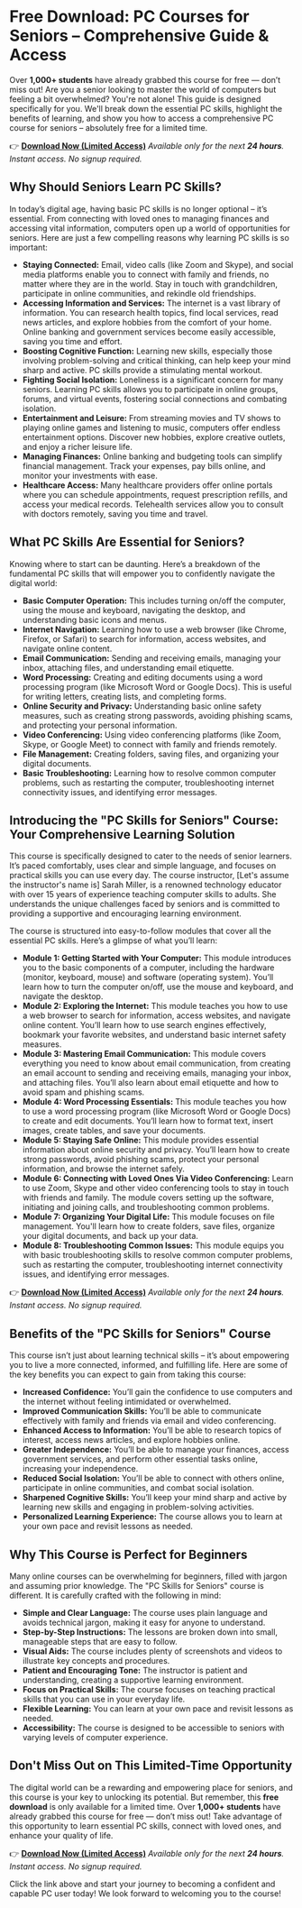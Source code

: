 # Free Download: PC Courses for Seniors – Comprehensive Guide & Access

Over **1,000+ students** have already grabbed this course for free — don’t miss out! Are you a senior looking to master the world of computers but feeling a bit overwhelmed? You're not alone! This guide is designed specifically for you. We'll break down the essential PC skills, highlight the benefits of learning, and show you how to access a comprehensive PC course for seniors – absolutely free for a limited time.

👉 [**Download Now (Limited Access)**](https://udemywork.com/pc-courses-for-seniors)
_Available only for the next **24 hours**. Instant access. No signup required._

## Why Should Seniors Learn PC Skills?

In today’s digital age, having basic PC skills is no longer optional – it’s essential. From connecting with loved ones to managing finances and accessing vital information, computers open up a world of opportunities for seniors. Here are just a few compelling reasons why learning PC skills is so important:

*   **Staying Connected:** Email, video calls (like Zoom and Skype), and social media platforms enable you to connect with family and friends, no matter where they are in the world. Stay in touch with grandchildren, participate in online communities, and rekindle old friendships.
*   **Accessing Information and Services:** The internet is a vast library of information. You can research health topics, find local services, read news articles, and explore hobbies from the comfort of your home. Online banking and government services become easily accessible, saving you time and effort.
*   **Boosting Cognitive Function:** Learning new skills, especially those involving problem-solving and critical thinking, can help keep your mind sharp and active. PC skills provide a stimulating mental workout.
*   **Fighting Social Isolation:** Loneliness is a significant concern for many seniors. Learning PC skills allows you to participate in online groups, forums, and virtual events, fostering social connections and combating isolation.
*   **Entertainment and Leisure:** From streaming movies and TV shows to playing online games and listening to music, computers offer endless entertainment options. Discover new hobbies, explore creative outlets, and enjoy a richer leisure life.
*   **Managing Finances:** Online banking and budgeting tools can simplify financial management. Track your expenses, pay bills online, and monitor your investments with ease.
*   **Healthcare Access:** Many healthcare providers offer online portals where you can schedule appointments, request prescription refills, and access your medical records. Telehealth services allow you to consult with doctors remotely, saving you time and travel.

## What PC Skills Are Essential for Seniors?

Knowing where to start can be daunting. Here’s a breakdown of the fundamental PC skills that will empower you to confidently navigate the digital world:

*   **Basic Computer Operation:** This includes turning on/off the computer, using the mouse and keyboard, navigating the desktop, and understanding basic icons and menus.
*   **Internet Navigation:** Learning how to use a web browser (like Chrome, Firefox, or Safari) to search for information, access websites, and navigate online content.
*   **Email Communication:** Sending and receiving emails, managing your inbox, attaching files, and understanding email etiquette.
*   **Word Processing:** Creating and editing documents using a word processing program (like Microsoft Word or Google Docs). This is useful for writing letters, creating lists, and completing forms.
*   **Online Security and Privacy:** Understanding basic online safety measures, such as creating strong passwords, avoiding phishing scams, and protecting your personal information.
*   **Video Conferencing:** Using video conferencing platforms (like Zoom, Skype, or Google Meet) to connect with family and friends remotely.
*   **File Management:** Creating folders, saving files, and organizing your digital documents.
*   **Basic Troubleshooting:** Learning how to resolve common computer problems, such as restarting the computer, troubleshooting internet connectivity issues, and identifying error messages.

## Introducing the "PC Skills for Seniors" Course: Your Comprehensive Learning Solution

This course is specifically designed to cater to the needs of senior learners. It’s paced comfortably, uses clear and simple language, and focuses on practical skills you can use every day. The course instructor, [Let's assume the instructor's name is] Sarah Miller, is a renowned technology educator with over 15 years of experience teaching computer skills to adults. She understands the unique challenges faced by seniors and is committed to providing a supportive and encouraging learning environment.

The course is structured into easy-to-follow modules that cover all the essential PC skills. Here’s a glimpse of what you’ll learn:

*   **Module 1: Getting Started with Your Computer:** This module introduces you to the basic components of a computer, including the hardware (monitor, keyboard, mouse) and software (operating system). You’ll learn how to turn the computer on/off, use the mouse and keyboard, and navigate the desktop.
*   **Module 2: Exploring the Internet:** This module teaches you how to use a web browser to search for information, access websites, and navigate online content. You’ll learn how to use search engines effectively, bookmark your favorite websites, and understand basic internet safety measures.
*   **Module 3: Mastering Email Communication:** This module covers everything you need to know about email communication, from creating an email account to sending and receiving emails, managing your inbox, and attaching files. You’ll also learn about email etiquette and how to avoid spam and phishing scams.
*   **Module 4: Word Processing Essentials:** This module teaches you how to use a word processing program (like Microsoft Word or Google Docs) to create and edit documents. You’ll learn how to format text, insert images, create tables, and save your documents.
*   **Module 5: Staying Safe Online:** This module provides essential information about online security and privacy. You’ll learn how to create strong passwords, avoid phishing scams, protect your personal information, and browse the internet safely.
*   **Module 6: Connecting with Loved Ones Via Video Conferencing:** Learn to use Zoom, Skype and other video conferencing tools to stay in touch with friends and family. The module covers setting up the software, initiating and joining calls, and troubleshooting common problems.
*   **Module 7: Organizing Your Digital Life:** This module focuses on file management. You'll learn how to create folders, save files, organize your digital documents, and back up your data.
*   **Module 8: Troubleshooting Common Issues:** This module equips you with basic troubleshooting skills to resolve common computer problems, such as restarting the computer, troubleshooting internet connectivity issues, and identifying error messages.

👉 [**Download Now (Limited Access)**](https://udemywork.com/pc-courses-for-seniors)
_Available only for the next **24 hours**. Instant access. No signup required._

## Benefits of the "PC Skills for Seniors" Course

This course isn’t just about learning technical skills – it’s about empowering you to live a more connected, informed, and fulfilling life. Here are some of the key benefits you can expect to gain from taking this course:

*   **Increased Confidence:** You’ll gain the confidence to use computers and the internet without feeling intimidated or overwhelmed.
*   **Improved Communication Skills:** You’ll be able to communicate effectively with family and friends via email and video conferencing.
*   **Enhanced Access to Information:** You’ll be able to research topics of interest, access news articles, and explore hobbies online.
*   **Greater Independence:** You’ll be able to manage your finances, access government services, and perform other essential tasks online, increasing your independence.
*   **Reduced Social Isolation:** You’ll be able to connect with others online, participate in online communities, and combat social isolation.
*   **Sharpened Cognitive Skills:** You’ll keep your mind sharp and active by learning new skills and engaging in problem-solving activities.
*   **Personalized Learning Experience:** The course allows you to learn at your own pace and revisit lessons as needed.

## Why This Course is Perfect for Beginners

Many online courses can be overwhelming for beginners, filled with jargon and assuming prior knowledge. The "PC Skills for Seniors" course is different. It is carefully crafted with the following in mind:

*   **Simple and Clear Language:** The course uses plain language and avoids technical jargon, making it easy for anyone to understand.
*   **Step-by-Step Instructions:** The lessons are broken down into small, manageable steps that are easy to follow.
*   **Visual Aids:** The course includes plenty of screenshots and videos to illustrate key concepts and procedures.
*   **Patient and Encouraging Tone:** The instructor is patient and understanding, creating a supportive learning environment.
*   **Focus on Practical Skills:** The course focuses on teaching practical skills that you can use in your everyday life.
*   **Flexible Learning:** You can learn at your own pace and revisit lessons as needed.
*   **Accessibility:** The course is designed to be accessible to seniors with varying levels of computer experience.

## Don't Miss Out on This Limited-Time Opportunity

The digital world can be a rewarding and empowering place for seniors, and this course is your key to unlocking its potential. But remember, this **free download** is only available for a limited time. Over **1,000+ students** have already grabbed this course for free — don’t miss out! Take advantage of this opportunity to learn essential PC skills, connect with loved ones, and enhance your quality of life.

👉 [**Download Now (Limited Access)**](https://udemywork.com/pc-courses-for-seniors)
_Available only for the next **24 hours**. Instant access. No signup required._

Click the link above and start your journey to becoming a confident and capable PC user today! We look forward to welcoming you to the course!
